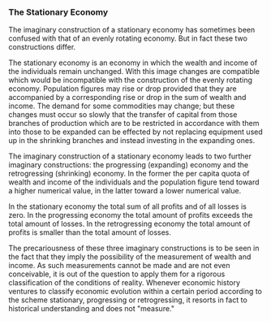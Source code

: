 ### The Stationary Economy

The imaginary construction of a stationary economy has sometimes been confused with that of an evenly rotating economy. But in fact these two constructions differ.

The stationary economy is an economy in which the wealth and income of the individuals remain unchanged. With this image changes are compatible which would be incompatible with the construction of the evenly rotating economy. Population figures may rise or drop provided that they are accompanied by a corresponding rise or drop in the sum of wealth and income. The demand for some commodities may change; but these changes must occur so slowly that the transfer of capital from those branches of production which are to be restricted in accordance with them into those to be expanded can be effected by not replacing equipment used up in the shrinking branches and instead investing in the expanding ones.

The imaginary construction of a stationary economy leads to two further imaginary constructions: the progressing (expanding) economy and the retrogressing (shrinking) economy. In the former the per capita quota of wealth and income of the individuals and the population figure tend toward a higher numerical value, in the latter toward a lower numerical value.

In the stationary economy the total sum of all profits and of all losses is zero. In the progressing economy the total amount of profits exceeds the total amount of losses. In the retrogressing economy the total amount of profits is smaller than the total amount of losses.

The precariousness of these three imaginary constructions is to be seen in the fact that they imply the possibility of the measurement of wealth and income. As such measurements cannot be made and are not even conceivable, it is out of the question to apply them for a rigorous classification of the conditions of reality. Whenever economic history ventures to classify economic evolution within a certain period according to the scheme stationary, progressing or retrogressing, it resorts in fact to historical understanding and does not "measure."
